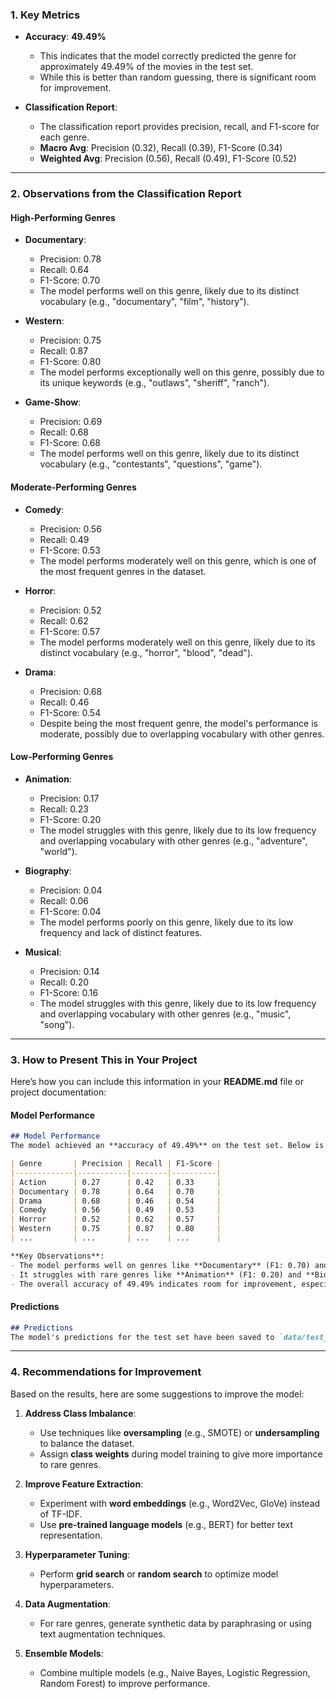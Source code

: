 ### **1. Key Metrics**
- **Accuracy**: **49.49%**
  - This indicates that the model correctly predicted the genre for approximately 49.49% of the movies in the test set.
  - While this is better than random guessing, there is significant room for improvement.

- **Classification Report**:
  - The classification report provides precision, recall, and F1-score for each genre.
  - **Macro Avg**: Precision (0.32), Recall (0.39), F1-Score (0.34)
  - **Weighted Avg**: Precision (0.56), Recall (0.49), F1-Score (0.52)

---

### **2. Observations from the Classification Report**
#### **High-Performing Genres**
- **Documentary**: 
  - Precision: 0.78
  - Recall: 0.64
  - F1-Score: 0.70
  - The model performs well on this genre, likely due to its distinct vocabulary (e.g., "documentary", "film", "history").

- **Western**:
  - Precision: 0.75
  - Recall: 0.87
  - F1-Score: 0.80
  - The model performs exceptionally well on this genre, possibly due to its unique keywords (e.g., "outlaws", "sheriff", "ranch").

- **Game-Show**:
  - Precision: 0.69
  - Recall: 0.68
  - F1-Score: 0.68
  - The model performs well on this genre, likely due to its distinct vocabulary (e.g., "contestants", "questions", "game").

#### **Moderate-Performing Genres**
- **Comedy**:
  - Precision: 0.56
  - Recall: 0.49
  - F1-Score: 0.53
  - The model performs moderately well on this genre, which is one of the most frequent genres in the dataset.

- **Horror**:
  - Precision: 0.52
  - Recall: 0.62
  - F1-Score: 0.57
  - The model performs moderately well on this genre, likely due to its distinct vocabulary (e.g., "horror", "blood", "dead").

- **Drama**:
  - Precision: 0.68
  - Recall: 0.46
  - F1-Score: 0.54
  - Despite being the most frequent genre, the model's performance is moderate, possibly due to overlapping vocabulary with other genres.

#### **Low-Performing Genres**
- **Animation**:
  - Precision: 0.17
  - Recall: 0.23
  - F1-Score: 0.20
  - The model struggles with this genre, likely due to its low frequency and overlapping vocabulary with other genres (e.g., "adventure", "world").

- **Biography**:
  - Precision: 0.04
  - Recall: 0.06
  - F1-Score: 0.04
  - The model performs poorly on this genre, likely due to its low frequency and lack of distinct features.

- **Musical**:
  - Precision: 0.14
  - Recall: 0.20
  - F1-Score: 0.16
  - The model struggles with this genre, likely due to its low frequency and overlapping vocabulary with other genres (e.g., "music", "song").

---

### **3. How to Present This in Your Project**
Here’s how you can include this information in your **README.md** file or project documentation:

#### **Model Performance**
```markdown
## Model Performance
The model achieved an **accuracy of 49.49%** on the test set. Below is the detailed classification report:

| Genre       | Precision | Recall | F1-Score |
|-------------|-----------|--------|----------|
| Action      | 0.27      | 0.42   | 0.33     |
| Documentary | 0.78      | 0.64   | 0.70     |
| Drama       | 0.68      | 0.46   | 0.54     |
| Comedy      | 0.56      | 0.49   | 0.53     |
| Horror      | 0.52      | 0.62   | 0.57     |
| Western     | 0.75      | 0.87   | 0.80     |
| ...         | ...       | ...    | ...      |

**Key Observations**:
- The model performs well on genres like **Documentary** (F1: 0.70) and **Western** (F1: 0.80).
- It struggles with rare genres like **Animation** (F1: 0.20) and **Biography** (F1: 0.04).
- The overall accuracy of 49.49% indicates room for improvement, especially for rare and overlapping genres.
```

#### **Predictions**
```markdown
## Predictions
The model's predictions for the test set have been saved to `data/test_predictions.csv`. This file contains the predicted genres for each movie in the test set.
```

---

### **4. Recommendations for Improvement**
Based on the results, here are some suggestions to improve the model:
1. **Address Class Imbalance**:
   - Use techniques like **oversampling** (e.g., SMOTE) or **undersampling** to balance the dataset.
   - Assign **class weights** during model training to give more importance to rare genres.

2. **Improve Feature Extraction**:
   - Experiment with **word embeddings** (e.g., Word2Vec, GloVe) instead of TF-IDF.
   - Use **pre-trained language models** (e.g., BERT) for better text representation.

3. **Hyperparameter Tuning**:
   - Perform **grid search** or **random search** to optimize model hyperparameters.

4. **Data Augmentation**:
   - For rare genres, generate synthetic data by paraphrasing or using text augmentation techniques.

5. **Ensemble Models**:
   - Combine multiple models (e.g., Naive Bayes, Logistic Regression, Random Forest) to improve performance.
